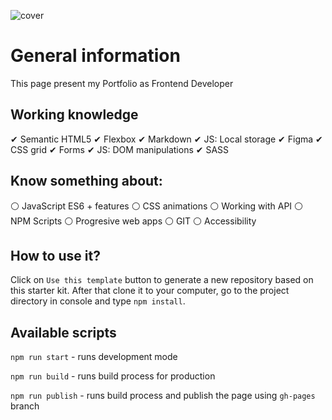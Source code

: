 ![cover](https://raw.githubusercontent.com/ernest-roszak/myProfile/master/public/Ernest%20Roszak.png)

# General information

This page present my Portfolio as Frontend Developer

## Working knowledge
✔ Semantic HTML5
✔ Flexbox
✔ Markdown
✔ JS: Local storage
✔ Figma
✔ CSS grid
✔ Forms
✔ JS: DOM manipulations
✔ SASS

## Know something about:
⚪ JavaScript ES6 + features
⚪ CSS animations
⚪ Working with API
⚪ NPM Scripts
⚪ Progresive web apps
⚪ GIT
⚪ Accessibility

## How to use it?

Click on `Use this template` button to generate a new repository based on this starter kit. After that clone it to your computer, go to the project directory in console and type `npm install`.

## Available scripts

`npm run start` - runs development mode

`npm run build` - runs build process for production

`npm run publish` - runs build process and publish the page using `gh-pages` branch


